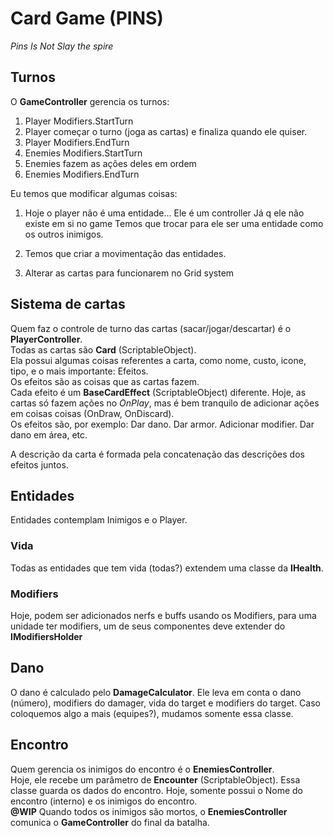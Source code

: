 # Card Game (PINS)
_Pins Is Not Slay the spire_

## Turnos
O **GameController** gerencia os turnos:
1. Player Modifiers.StartTurn
2. Player começar o turno (joga as cartas) e finaliza quando ele quiser.
3. Player Modifiers.EndTurn
4. Enemies Modifiers.StartTurn
5. Enemies fazem as ações deles em ordem
6. Enemies Modifiers.EndTurn

Eu temos que modificar algumas coisas:

1. Hoje o player não é uma entidade... Ele é um controller
Já q ele não existe em si no game
Temos que trocar para ele ser uma entidade como os outros inimigos.

2. Temos que criar a movimentação das entidades.

3. Alterar as cartas para funcionarem no Grid system

## Sistema de cartas

Quem faz o controle de turno das cartas (sacar/jogar/descartar) é o **PlayerController**.  
Todas as cartas são **Card** (ScriptableObject).  
Ela possui algumas coisas referentes a carta, como nome, custo, icone, tipo, e o mais importante: Efeitos.  
Os efeitos são as coisas que as cartas fazem.  
Cada efeito é um **BaseCardEffect** (ScriptableObject) diferente. Hoje, as cartas só fazem ações no *OnPlay*, mas é bem tranquilo de adicionar ações em coisas coisas (OnDraw, OnDiscard).  
Os efeitos são, por exemplo: Dar dano. Dar armor. Adicionar modifier. Dar dano em área, etc.    

A descrição da carta é formada pela concatenação das descrições dos efeitos juntos.  

## Entidades
Entidades contemplam Inimigos e o Player.

### Vida
Todas as entidades que tem vida (todas?) extendem uma classe da **IHealth**.

### Modifiers
Hoje, podem ser adicionados nerfs e buffs usando os Modifiers, para uma unidade ter modifiers, um de seus componentes deve extender do **IModifiersHolder**

## Dano
O dano é calculado pelo **DamageCalculator**. Ele leva em conta o dano (número), modifiers do damager, vida do target e modifiers do target.
Caso coloquemos algo a mais (equipes?), mudamos somente essa classe.
 
## Encontro
Quem gerencia os inimigos do encontro é o **EnemiesController**.  
Hoje, ele recebe um parâmetro de **Encounter** (ScriptableObject). Essa classe guarda os dados do encontro. Hoje, somente possui o Nome do encontro (interno) e os inimigos do encontro.  
**@WIP** Quando todos os inimigos são mortos, o **EnemiesController** comunica o **GameController** do final da batalha.
